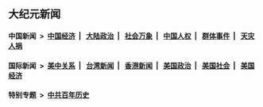 ## 大纪元新闻

#### 中国新闻 &nbsp;>&nbsp; [中国经济](indexes/ncid283/README.md?06280845) &nbsp;| &nbsp; [大陆政治](indexes/ncid277/README.md?06280845) &nbsp;| &nbsp; [社会万象](indexes/ncid282/README.md?06280845) &nbsp;| &nbsp; [中国人权](indexes/ncid278/README.md?06280845) &nbsp;| &nbsp; [群体事件](indexes/ncid279/README.md?06280845) &nbsp;| &nbsp; [天灾人祸](indexes/ncid280/README.md?06280845)

#### 国际新闻 &nbsp;>&nbsp; [美中关系](indexes/nf1412576/README.md?06280845) &nbsp;| &nbsp; [台湾新闻](indexes/ncid1349361/README.md?06280845) &nbsp;| &nbsp; [香港新闻](indexes/ncid1349362/README.md?06280845) &nbsp;| &nbsp; [美国政治](indexes/ncid1078159/README.md?06280845) &nbsp;| &nbsp; [美国社会](indexes/ncid1078160/README.md?06280845) &nbsp;| &nbsp; [美国经济](indexes/ncid1078158/README.md?06280845)

#### 特别专题 &nbsp;>&nbsp; [中共百年历史](https://github.com/easy2view/epoch-special/blob/master/README.md?06280845)  
